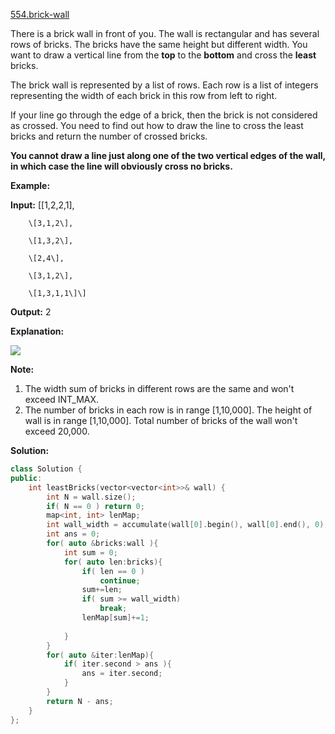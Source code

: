 [554.brick-wall](https://leetcode.com/problems/brick-wall/)  

There is a brick wall in front of you. The wall is rectangular and has several rows of bricks. The bricks have the same height but different width. You want to draw a vertical line from the **top** to the **bottom** and cross the **least** bricks.

The brick wall is represented by a list of rows. Each row is a list of integers representing the width of each brick in this row from left to right.

If your line go through the edge of a brick, then the brick is not considered as crossed. You need to find out how to draw the line to cross the least bricks and return the number of crossed bricks.

**You cannot draw a line just along one of the two vertical edges of the wall, in which case the line will obviously cross no bricks.**

**Example:**

  
**Input:** \[\[1,2,2,1\],
  
        \[3,1,2\],
  
        \[1,3,2\],
  
        \[2,4\],
  
        \[3,1,2\],
  
        \[1,3,1,1\]\]
  

  
**Output:** 2
  

  
**Explanation:** 
  
![](https://assets.leetcode.com/uploads/2018/10/12/brick_wall.png)
  

**Note:**

1.  The width sum of bricks in different rows are the same and won't exceed INT\_MAX.
2.  The number of bricks in each row is in range \[1,10,000\]. The height of wall is in range \[1,10,000\]. Total number of bricks of the wall won't exceed 20,000.  



**Solution:**  

```cpp
class Solution {
public:
    int leastBricks(vector<vector<int>>& wall) {
        int N = wall.size();
        if( N == 0 ) return 0;
        map<int, int> lenMap;
        int wall_width = accumulate(wall[0].begin(), wall[0].end(), 0);
        int ans = 0;
        for( auto &bricks:wall ){
            int sum = 0;
            for( auto len:bricks){
                if( len == 0 )
                    continue;
                sum+=len;
                if( sum >= wall_width)
                    break;
                lenMap[sum]+=1;
                
            }
        }
        for( auto &iter:lenMap){
            if( iter.second > ans ){
                ans = iter.second;
            }
        }
        return N - ans;
    }
};
```
      